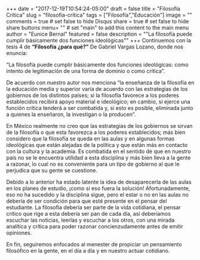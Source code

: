 +++
date = "2017-12-19T10:54:24-05:00"
draft = false
title = "Filosofía Crítica"
slug = "filosofia-critica"
tags = ["Filosofía","Educación"]
image = ""
comments = true	# set false to hide Disqus
share = true	# set false to hide share buttons
menu= ""		# set "main" to add this content to the main menu
author = "Eunice Bernal"
featured = false
description = "\"La filosofía puede cumplir básicamente dos funciones ideológicas\""
+++
Continuemos con la tesis 4 de **“Filosofía ¿para qué?”** De Gabriel Vargas Lozano, donde nos enuncia:

“La filosofía puede cumplir básicamente dos funciones ideológicas: como intento de legitimación de una forma de dominio o como crítica”.

De acuerdo con nuestro autor nos menciona “la enseñanza de la filosofía en la educación media y superior varía de acuerdo con las estrategias de los gobiernos de los distintos países; si la filosofía favorece a los poderes establecidos recibirá apoyo material e ideológico; en cambio, si ejerce una función crítica tenderá a ser combatida y, si esto es posible, eliminada junto a quienes la enseñaron, la investigan o la producen”.

En México realmente no creo que las estrategias de los gobiernos se sirvan de la filosofía o que esta favorezca a los poderes establecidos; más bien considero que la filosofía se queda en las aulas y en algunas formas ideológicas que están alejadas de la política y que están más en contacto con la cultura y la academia. Es combatida en el sentido de que en nuestro país no se le encuentra utilidad a esta disciplina y más bien lleva a la gente a razonar, lo cual no es conveniente para un tipo de gobierno al que le perjudica que su gente se cuestione.

Debido a lo anterior ha estado latente la idea de desaparecerla de las aulas en los planes de estudio, ¡como si eso fuera la solución! Afortunadamente, eso no ha sucedido y la disciplina sigue, pero el estar o no en las aulas no debería de ser condición para que esté presente en el pensar del estudiante. La filosofía debería ser parte de la vida cotidiana, el pensar crítico que rige a esta debería ser pan de cada día, así deberíamos escuchar las noticias, leerlas y escuchar a los otros, con una mirada analítica y crítica para poder razonar concienzudamente antes de emitir opiniones.

En fin, seguiremos enfocados al menester de propiciar un pensamiento filosófico en la gente, en el día a día y en nuestro actuar cotidiano.
